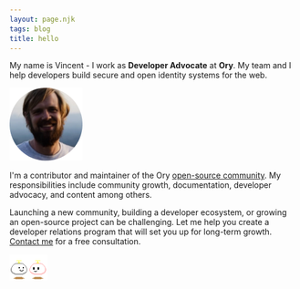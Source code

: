 ```yaml
---
layout: page.njk
tags: blog
title: hello
---
```


My name is Vincent - I work as **Developer Advocate** at **Ory**. My team and I help developers build secure and open identity systems for the web.

![Vincent](/img/v.png)

I'm a contributor and maintainer of the Ory [open-source community](https://github.com/ory). My responsibilities include community growth, documentation, developer advocacy, and content among others.

Launching a new community, building a developer ecosystem, or growing an open-source project can be challenging. Let me help you create a developer relations program that will set you up for long-term growth. [Contact me](mailto:mail@vinckr.com) for a free consultation.

![Thanks for visiting!](/img/hello.gif)
